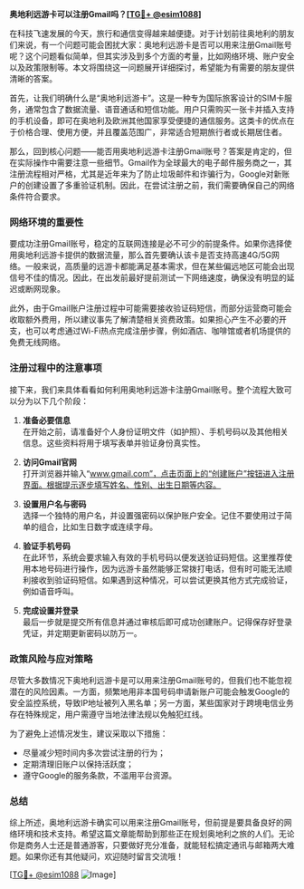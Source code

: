 **奥地利远游卡可以注册Gmail吗？[[TG💪+ @esim1088](https://t.me/s/esim1088)]**

在科技飞速发展的今天，旅行和通信变得越来越便捷。对于计划前往奥地利的朋友们来说，有一个问题可能会困扰大家：奥地利远游卡是否可以用来注册Gmail账号呢？这个问题看似简单，但其实涉及到多个方面的考量，比如网络环境、账户安全以及政策限制等。本文将围绕这一问题展开详细探讨，希望能为有需要的朋友提供清晰的答案。

首先，让我们明确什么是“奥地利远游卡”。这是一种专为国际旅客设计的SIM卡服务，通常包含了数据流量、语音通话和短信功能。用户只需购买一张卡并插入支持的手机设备，即可在奥地利及欧洲其他国家享受便捷的通信服务。这类卡的优点在于价格合理、使用方便，并且覆盖范围广，非常适合短期旅行者或长期居住者。

那么，回到核心问题——能否用奥地利远游卡注册Gmail账号？答案是肯定的，但在实际操作中需要注意一些细节。Gmail作为全球最大的电子邮件服务商之一，其注册流程相对严格，尤其是近年来为了防止垃圾邮件和诈骗行为，Google对新账户的创建设置了多重验证机制。因此，在尝试注册之前，我们需要确保自己的网络条件符合要求。

### 网络环境的重要性

要成功注册Gmail账号，稳定的互联网连接是必不可少的前提条件。如果你选择使用奥地利远游卡提供的数据流量，那么首先要确认该卡是否支持高速4G/5G网络。一般来说，高质量的远游卡都能满足基本需求，但在某些偏远地区可能会出现信号不佳的情况。因此，在出发前最好提前测试一下网络速度，确保没有明显的延迟或断网现象。

此外，由于Gmail账户注册过程中可能需要接收验证码短信，而部分运营商可能会收取额外费用，所以建议事先了解清楚相关资费政策。如果担心产生不必要的开支，也可以考虑通过Wi-Fi热点完成注册步骤，例如酒店、咖啡馆或者机场提供的免费无线网络。

### 注册过程中的注意事项

接下来，我们来具体看看如何利用奥地利远游卡注册Gmail账号。整个流程大致可以分为以下几个阶段：

1. **准备必要信息**  
   在开始之前，请准备好个人身份证明文件（如护照）、手机号码以及其他相关信息。这些资料将用于填写表单并验证身份真实性。

2. **访问Gmail官网**  
   打开浏览器并输入“www.gmail.com”，点击页面上的“创建账户”按钮进入注册界面。根据提示逐步填写姓名、性别、出生日期等内容。

3. **设置用户名与密码**  
   选择一个独特的用户名，并设置强密码以保护账户安全。记住不要使用过于简单的组合，比如生日数字或连续字母。

4. **验证手机号码**  
   在此环节，系统会要求输入有效的手机号码以便发送验证码短信。这里推荐使用本地号码进行操作，因为远游卡虽然能够正常拨打电话，但有时可能无法顺利接收到验证码短信。如果遇到这种情况，可以尝试更换其他方式完成验证，例如语音呼叫。

5. **完成设置并登录**  
   最后一步就是提交所有信息并通过审核后即可成功创建账户。记得保存好登录凭证，并定期更新密码以防万一。

### 政策风险与应对策略

尽管大多数情况下奥地利远游卡是可以用来注册Gmail账号的，但我们也不能忽视潜在的风险因素。一方面，频繁地用非本国号码申请新账户可能会触发Google的安全监控系统，导致IP地址被列入黑名单；另一方面，某些国家对于跨境电信业务存在特殊规定，用户需遵守当地法律法规以免触犯红线。

为了避免上述情况发生，建议采取以下措施：
- 尽量减少短时间内多次尝试注册的行为；
- 定期清理旧账户以保持活跃度；
- 遵守Google的服务条款，不滥用平台资源。

### 总结

综上所述，奥地利远游卡确实可以用来注册Gmail账号，但前提是要具备良好的网络环境和技术支持。希望这篇文章能帮助到那些正在规划奥地利之旅的人们。无论你是商务人士还是普通游客，只要做好充分准备，就能轻松搞定通讯与邮箱两大难题。如果你还有其他疑问，欢迎随时留言交流哦！

[[TG💪+ @esim1088](https://t.me/s/esim1088) ![Image](https://i.postimg.cc/4NQfJmqS/Snipaste-2025-05-13-00-14-12.png)]